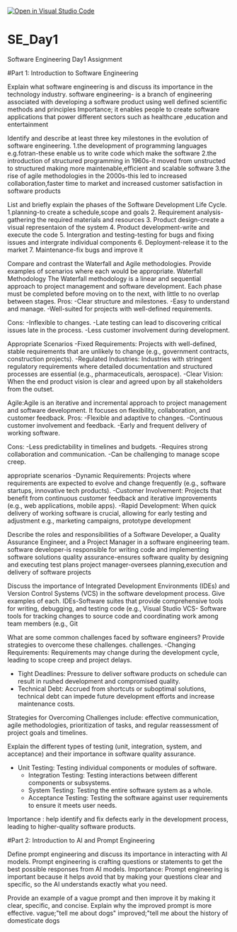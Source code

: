[![Open in Visual Studio Code](https://classroom.github.com/assets/open-in-vscode-2e0aaae1b6195c2367325f4f02e2d04e9abb55f0b24a779b69b11b9e10269abc.svg)](https://classroom.github.com/online_ide?assignment_repo_id=18437651&assignment_repo_type=AssignmentRepo)
# SE_Day1
Software Engineering Day1 Assignment

#Part 1: Introduction to Software Engineering

Explain what software engineering is and discuss its importance in the technology industry.
software engineering- is a branch of engineering associated with developing  a software product using well defined scientific methods and principles
Importance;
it enables people to create software applications that power different sectors such as healthcare ,education and entertainment


Identify and describe at least three key milestones in the evolution of software engineering.
1.the development of programming languages e.g.fotran-these enable us to write code which make the software
2.the introduction of structured programming in 1960s-it moved from unstructed to structured making more maintenable,efficient and scalable software
3.the rise of agile methodologies in the 2000s-this led to increased collaboration,faster time to market and increased customer satisfaction in software products



List and briefly explain the phases of the Software Development Life Cycle.
1.planning-to create a schedule,scope and goals
2. Requirement analysis-gathering the required materials and resources
3. Product design-create a visual representaion of the system
4. Product development-write and execute the code
5. Intergration and testing-testing for bugs and fixing issues and intergrate individual components 
6. Deployment-release it to the market
7. Maintenance-fix bugs and improve it


Compare and contrast the Waterfall and Agile methodologies. Provide examples of scenarios where each would be appropriate.
Waterfall Methodology
 The Waterfall methodology is a linear and sequential approach to project management and software development. Each phase must be completed before moving on to the next, with little to no overlap between stages.
 Pros:
-Clear structure and milestones.
-Easy to understand and manage.
-Well-suited for projects with well-defined requirements.

Cons:
-Inflexible to changes.
-Late testing can lead to discovering critical issues late in the process.
-Less customer involvement during development.

Appropriate Scenarios
-Fixed Requirements: Projects with well-defined, stable requirements that are unlikely to change (e.g., government contracts, construction projects).
-Regulated Industries: Industries with stringent regulatory requirements where detailed documentation and structured processes are essential (e.g., pharmaceuticals, aerospace).
-Clear Vision: When the end product vision is clear and agreed upon by all stakeholders from the outset.

Agile:Agile is an iterative and incremental approach to project management and software development. It focuses on flexibility, collaboration, and customer feedback.
Pros:
-Flexible and adaptive to changes.
-Continuous customer involvement and feedback.
-Early and frequent delivery of working software.

Cons:
-Less predictability in timelines and budgets.
-Requires strong collaboration and communication.
-Can be challenging to manage scope creep.

appropriate scenarios
-Dynamic Requirements: Projects where requirements are expected to evolve and change frequently (e.g., software startups, innovative tech products).
-Customer Involvement: Projects that benefit from continuous customer feedback and iterative improvements (e.g., web applications, mobile apps).
-Rapid Development: When quick delivery of working software is crucial, allowing for early testing and adjustment e.g., marketing campaigns, prototype development 



Describe the roles and responsibilities of a Software Developer, a Quality Assurance Engineer, and a Project Manager in a software engineering team.
software developer-is responsible for writing code and implementing  software solutions
quality assurance-ensures software quality by designing and executing test plans
project manager-oversees planning,execution and delivery of software projects



Discuss the importance of Integrated Development Environments (IDEs) and Version Control Systems (VCS) in the software development process. Give examples of each.
IDEs-Software suites that provide comprehensive tools for writing, debugging, and testing code (e.g., Visual Studio
VCS- Software tools for tracking changes to source code and coordinating work among team members (e.g., Git


What are some common challenges faced by software engineers? Provide strategies to overcome these challenges.
challenges.
 -Changing Requirements: Requirements may change during the development cycle, leading to scope creep and project delays.
  - Tight Deadlines: Pressure to deliver software products on schedule can result in rushed development and compromised quality.
  - Technical Debt: Accrued from shortcuts or suboptimal solutions, technical debt can impede future development efforts and increase maintenance costs.

Strategies for Overcoming Challenges include: effective communication, agile methodologies, prioritization of tasks, and regular reassessment of project goals and timelines.



Explain the different types of testing (unit, integration, system, and acceptance) and their importance in software quality assurance.
- Unit Testing: Testing individual components or modules of software.
  - Integration Testing: Testing interactions between different components or subsystems.
  - System Testing: Testing the entire software system as a whole.
  - Acceptance Testing: Testing the software against user requirements to ensure it meets user needs.

Importance : help identify and fix defects early in the development process, leading to higher-quality software products.


#Part 2: Introduction to AI and Prompt Engineering


Define prompt engineering and discuss its importance in interacting with AI models.
Prompt engineering is  crafting questions or statements to get the best possible responses from AI models.
Importance:
 Prompt engineering is important because it helps avoid that by making your questions clear and specific, so the AI understands exactly what you need.


Provide an example of a vague prompt and then improve it by making it clear, specific, and concise. Explain why the improved prompt is more effective.
vague;"tell me about dogs"
improved;"tell me about the history of domesticate dogs

